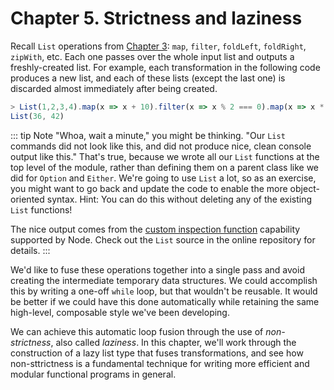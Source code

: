 # Chapter 5. Strictness and laziness

Recall `List` operations from [Chapter 3](chapter_3.html): `map`, `filter`, `foldLeft`, `foldRight`, `zipWith`, etc.
Each one passes over the whole input list and outputs a freshly-created list. For example, each transformation in the
following code produces a new list, and each of these lists (except the last one) is discarded almost immediately after
being created.

```typescript
> List(1,2,3,4).map(x => x + 10).filter(x => x % 2 === 0).map(x => x * 3)
List(36, 42)
```

::: tip Note
"Whoa, wait a minute," you might be thinking. "Our `List` commands did not look like this, and did not produce nice,
clean console output like this." That's true, because we wrote all our `List` functions at the top level of the module,
rather than defining them on a parent class like we did for `Option` and `Either`. We're going to use `List` a lot, so
as an exercise, you might want to go back and update the code to enable the more object-oriented syntax. Hint: You can
do this without deleting any of the existing `List` functions!

The nice output comes from the [custom inspection function][node_inspect] capability supported by Node. Check out the
`List` source in the online repository for details.
:::

We'd like to fuse these operations together into a single pass and avoid creating the intermediate temporary data
structures. We could accomplish this by writing a one-off `while` loop, but that wouldn't be reusable. It would be
better if we could have this done automatically while retaining the same high-level, composable style we've been
developing.

We can achieve this automatic loop fusion through the use of *non-strictness*, also called *laziness*. In this chapter,
we'll work through the construction of a lazy list type that fuses transformations, and see how non-sttrictness is a
fundamental technique for writing more efficient and modular functional programs in general.

[node_inspect]: https://nodejs.org/dist/latest-v10.x/docs/api/util.html#util_custom_inspection_functions_on_objects
"Util | Node.js Documentaiton"
